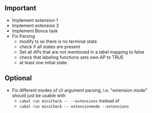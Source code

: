 ## Important

- Implement extension 1
- Implement extension 2
- Implement Bonus task
- Fix Parsing
  - modify ts so there is no terminal state
  - check if all states are present
  - Set all APs that are not mentioned in a label mapping to false
  - check that labeling functions sets own AP to TRUE
  - at least one initial state

## Optional

- Fix different modes of cli argument parsing, i.e. "extension mode" should just be usable with
  - `cabal run miniCheck -- --extensions` instead of
  - `cabal run miniCheck -- extensionmode --extensions`
